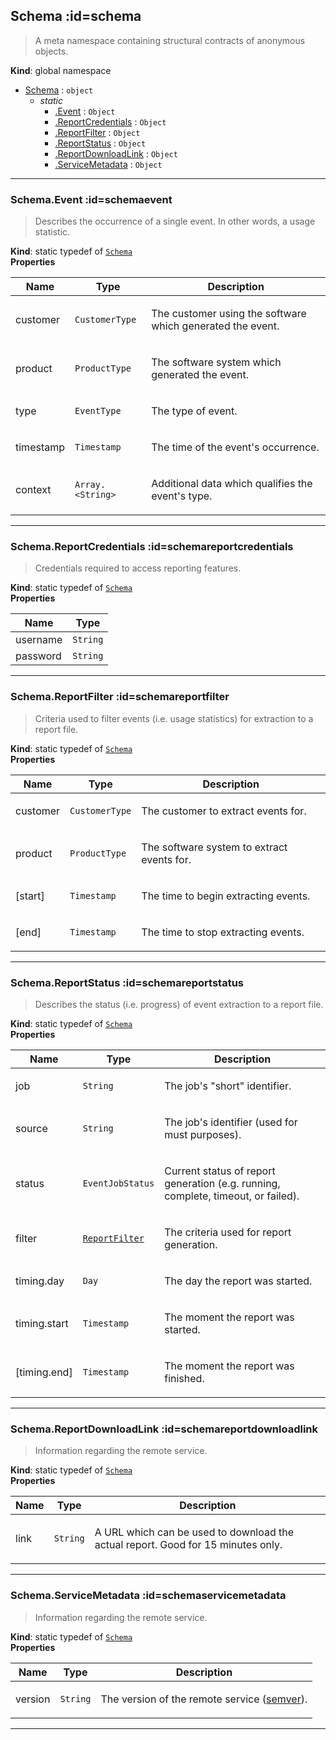 ## Schema :id=schema
> <p>A meta namespace containing structural contracts of anonymous objects.</p>

**Kind**: global namespace  

* [Schema](#Schema) : <code>object</code>
    * _static_
        * [.Event](#SchemaEvent) : <code>Object</code>
        * [.ReportCredentials](#SchemaReportCredentials) : <code>Object</code>
        * [.ReportFilter](#SchemaReportFilter) : <code>Object</code>
        * [.ReportStatus](#SchemaReportStatus) : <code>Object</code>
        * [.ReportDownloadLink](#SchemaReportDownloadLink) : <code>Object</code>
        * [.ServiceMetadata](#SchemaServiceMetadata) : <code>Object</code>


* * *

### Schema.Event :id=schemaevent
> <p>Describes the occurrence of a single event. In other words, a usage statistic.</p>

**Kind**: static typedef of [<code>Schema</code>](#Schema)  
**Properties**

| Name | Type | Description |
| --- | --- | --- |
| customer | <code>CustomerType</code> | <p>The customer using the software which generated the event.</p> |
| product | <code>ProductType</code> | <p>The software system which generated the event.</p> |
| type | <code>EventType</code> | <p>The type of event.</p> |
| timestamp | <code>Timestamp</code> | <p>The time of the event's occurrence.</p> |
| context | <code>Array.&lt;String&gt;</code> | <p>Additional data which qualifies the event's type.</p> |


* * *

### Schema.ReportCredentials :id=schemareportcredentials
> <p>Credentials required to access reporting features.</p>

**Kind**: static typedef of [<code>Schema</code>](#Schema)  
**Properties**

| Name | Type |
| --- | --- |
| username | <code>String</code> | 
| password | <code>String</code> | 


* * *

### Schema.ReportFilter :id=schemareportfilter
> <p>Criteria used to filter events (i.e. usage statistics) for extraction to a
> report file.</p>

**Kind**: static typedef of [<code>Schema</code>](#Schema)  
**Properties**

| Name | Type | Description |
| --- | --- | --- |
| customer | <code>CustomerType</code> | <p>The customer to extract events for.</p> |
| product | <code>ProductType</code> | <p>The software system to extract events for.</p> |
| [start] | <code>Timestamp</code> | <p>The time to begin extracting events.</p> |
| [end] | <code>Timestamp</code> | <p>The time to stop extracting events.</p> |


* * *

### Schema.ReportStatus :id=schemareportstatus
> <p>Describes the status (i.e. progress) of event extraction to a report file.</p>

**Kind**: static typedef of [<code>Schema</code>](#Schema)  
**Properties**

| Name | Type | Description |
| --- | --- | --- |
| job | <code>String</code> | <p>The job's &quot;short&quot; identifier.</p> |
| source | <code>String</code> | <p>The job's identifier (used for must purposes).</p> |
| status | <code>EventJobStatus</code> | <p>Current status of report generation (e.g. running, complete, timeout, or failed).</p> |
| filter | [<code>ReportFilter</code>](#SchemaReportFilter) | <p>The criteria used for report generation.</p> |
| timing.day | <code>Day</code> | <p>The day the report was started.</p> |
| timing.start | <code>Timestamp</code> | <p>The moment the report was started.</p> |
| [timing.end] | <code>Timestamp</code> | <p>The moment the report was finished.</p> |


* * *

### Schema.ReportDownloadLink :id=schemareportdownloadlink
> <p>Information regarding the remote service.</p>

**Kind**: static typedef of [<code>Schema</code>](#Schema)  
**Properties**

| Name | Type | Description |
| --- | --- | --- |
| link | <code>String</code> | <p>A URL which can be used to download the actual report. Good for 15 minutes only.</p> |


* * *

### Schema.ServiceMetadata :id=schemaservicemetadata
> <p>Information regarding the remote service.</p>

**Kind**: static typedef of [<code>Schema</code>](#Schema)  
**Properties**

| Name | Type | Description |
| --- | --- | --- |
| version | <code>String</code> | <p>The version of the remote service (<a href="https://semver.org/">semver</a>).</p> |


* * *

